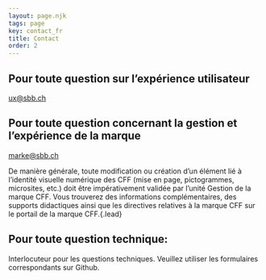 ```yaml
---
layout: page.njk
tags: page
key: contact_fr
title: Contact
order: 2
---
```


## Pour toute question sur l’expérience utilisateur
<sbb-link variant="inline" type="button" href="mailto:ux@sbb.ch">ux@sbb.ch</sbb-link>

## Pour toute question concernant la gestion et l’expérience de la marque
<sbb-link variant="inline" type="button" href="mailto:marke@sbb.ch">marke@sbb.ch</sbb-link>

De manière générale, toute modification ou création d’un élément lié à l’identité visuelle numérique des CFF (mise en page, pictogrammes, microsites, etc.) doit être impérativement validée par l’unité Gestion de la marque CFF. Vous trouverez des informations complémentaires, des supports didactiques ainsi que les directives relatives à la marque CFF sur le <sbb-link variant="inline" type="button" href="https://www.sbb.ch/identity">portail de la marque CFF</sbb-link>.{.lead}

## Pour toute question technique:
Interlocuteur pour les <sbb-link variant="inline" type="button" href="{{page.lang}}/design-system/organisation/contacts/">questions techniques</sbb-link>. Veuillez utiliser les <sbb-link variant="inline" type="button" href="{{page.lang}}/design-system/organisation/contributing/">formulaires</sbb-link> correspondants sur Github.
